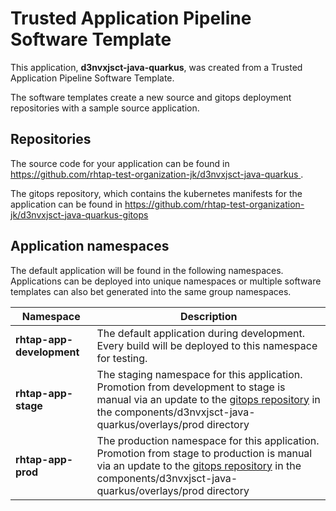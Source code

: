 # Trusted Application Pipeline Software Template

This application, **d3nvxjsct-java-quarkus**, was created from a Trusted Application Pipeline Software Template.

The software templates create a new source and gitops deployment repositories with a sample source application. 

## Repositories

The source code for your application can be found in [https://github.com/rhtap-test-organization-jk/d3nvxjsct-java-quarkus ](https://github.com/rhtap-test-organization-jk/d3nvxjsct-java-quarkus ).
 
The gitops repository, which contains the kubernetes manifests for the application can be found in 
[https://github.com/rhtap-test-organization-jk/d3nvxjsct-java-quarkus-gitops ](https://github.com/rhtap-test-organization-jk/d3nvxjsct-java-quarkus-gitops ) 

## Application namespaces 

The default application will be found in the following namespaces. Applications can be deployed into unique namespaces or multiple software templates can also bet generated into the same group namespaces.  

|  Namespace   |  Description   |  
| -------- | -------- |   
| **rhtap-app-development** | The default application during development. Every build will be deployed to this namespace for testing. | 
| **rhtap-app-stage** | The staging namespace for this application. Promotion from development to stage is manual via an update to the [gitops repository](https://github.com/rhtap-test-organization-jk/d3nvxjsct-java-quarkus-gitops ) in the components/d3nvxjsct-java-quarkus/overlays/prod directory |  
| **rhtap-app-prod** | The production namespace for this application. Promotion from stage to production is manual via an update to the [gitops repository](https://github.com/rhtap-test-organization-jk/d3nvxjsct-java-quarkus-gitops ) in the components/d3nvxjsct-java-quarkus/overlays/prod directory | 